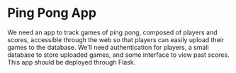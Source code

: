 # Ping Pong App

We need an app to track games of ping pong, composed of players and scores, accessible through the web so that players can easily upload their games to the database. We'll need authentication for players, a small database to store uploaded games, and some interface to view past scores. This app should be deployed through Flask.
